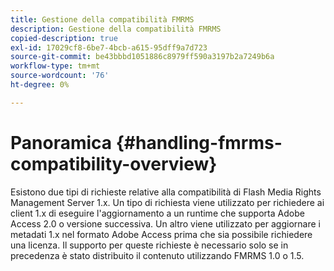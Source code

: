 ```yaml
---
title: Gestione della compatibilità FMRMS
description: Gestione della compatibilità FMRMS
copied-description: true
exl-id: 17029cf8-6be7-4bcb-a615-95dff9a7d723
source-git-commit: be43bbbd1051886c8979ff590a3197b2a7249b6a
workflow-type: tm+mt
source-wordcount: '76'
ht-degree: 0%

---
```


# Panoramica {#handling-fmrms-compatibility-overview}

Esistono due tipi di richieste relative alla compatibilità di Flash Media Rights Management Server 1.x. Un tipo di richiesta viene utilizzato per richiedere ai client 1.x di eseguire l&#39;aggiornamento a un runtime che supporta Adobe Access 2.0 o versione successiva. Un altro viene utilizzato per aggiornare i metadati 1.x nel formato Adobe Access prima che sia possibile richiedere una licenza. Il supporto per queste richieste è necessario solo se in precedenza è stato distribuito il contenuto utilizzando FMRMS 1.0 o 1.5.
